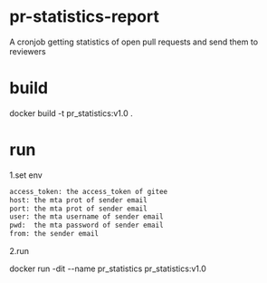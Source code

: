 # pr-statistics-report
A cronjob getting statistics of open pull requests and send them to reviewers

# build
docker build -t pr_statistics:v1.0 .


# run
1.set env

~~~bash
access_token: the access_token of gitee
host: the mta prot of sender email
port: the mta prot of sender email
user: the mta username of sender email
pwd:  the mta password of sender email
from: the sender email
~~~

2.run

docker run -dit --name pr_statistics pr_statistics:v1.0

